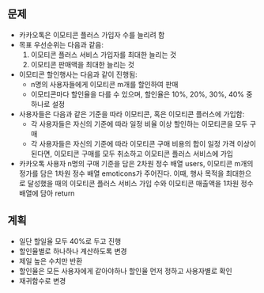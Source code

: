 ## 문제
- 카카오톡은 이모티콘 플러스 가입자 수를 늘리려 함
- 목표 우선순위는 다음과 같음:
  1. 이모티콘 플러스 서비스 가입자를 최대한 늘리는 것
  2. 이모티콘 판매액을 최대한 늘리는 것
- 이모티콘 할인행사는 다음과 같이 진행됨:
  - n명의 사용자들에게 이모티콘 m개를 할인하여 판매
  - 이모티콘마다 할인율을 다를 수 있으며, 할인율은 10%, 20%, 30%, 40% 중 하나로 설정
- 사용자들은 다음과 같은 기준을 따라 이모티콘, 혹은 이모티콘 플러스에 가입함:
  - 각 사용자들은 자신의 기준에 따라 일정 비율 이상 할인하는 이모티콘을 모두 구매
  - 각 사용자들은 자신의 기준에 따라 이모티콘 구매 비용의 합이 일정 가격 이상이 된다면, 이모티콘 구매를 모두 취소하고 이모티콘 플러스 서비스에 가입
- 카카오톡 사용자 n명의 구매 기준을 담은 2차원 정수 배열 users, 이모티콘 m개의 정가를 담은 1차원 정수 배열 emoticons가 주어진다. 이때, 행사 목적을 최대한으로 달성했을 때의 이모티콘 플러스 서비스 가입 수와 이모티콘 매출액을 1차원 정수 배열에 담아 return

## 계획
- 일단 할일율 모두 40%로 두고 진행 
- 할인율별로 하나하나 계산하도록 변경
- 제일 높은 수치만 반환
- 할인율은 모든 사용자에게 같아야하나 할인율 먼저 정하고 사용자별로 확인
- 재귀함수로 변경
